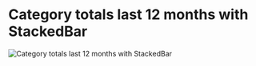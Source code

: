 Category totals last 12 months with StackedBar
===============

![Category totals last 12 months with StackedBar](https://raw.githubusercontent.com/moneymanagerex/general-reports/master/packages/CategoriesStatLast12Months/sample.png)

